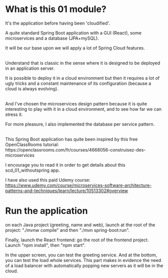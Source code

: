 # What is this 01 module?
It's the application before having been 'cloudified'.

A quite standard Spring Boot application with a GUI (React), some microservices and a database (JPA+mySQL).

It will be our base upon we will apply a lot of Spring Cloud features.

<br>
Understand that is classic in the sense where it is designed to be deployed in an application server.

It is possible to deploy it in a cloud environment but then it requires a lot of ugly tricks and a constant maintenance of its configuration (because a cloud is always evolving).

<br>
And I've chosen the microservices design pattern because it is quite interesting to play with it in a cloud environment, and to see how far we can stress it.

For more pleasure, I also implemented the database per service pattern.

<br>
This Spring Boot application has quite been inspired by this free OpenClassRooms tutorial: https://openclassrooms.com/fr/courses/4668056-construisez-des-microservices

I encourage you to read it in order to get details about this scd_01_withoutspring app.

I have also used this paid Udemy course: https://www.udemy.com/course/microservices-software-architecture-patterns-and-techniques/learn/lecture/10513302#overview

# Run the application
on each Java project (greeting, name and web), launch at the root of the project: "./mvnw compile" and then "./mvn spring-boot:run".

Finally, launch the React frontend: go the root of the frontend project. Launch "npm install", then "npm start".

In the upper screen, you can test the greeting service. And at the bottom, you can test the load whole services. This part makes in evidence the need of a load balancer with automatically popping new servers as it will be in the cloud.
